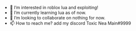- 👀 I’m interested in roblox lua and exploiting!
- 🌱 I’m currently learning lua as of now.
- 💞️ I’m looking to collaborate on nothing for now.
- 📫 How to reach me? add my discord Toxic Nea Main#9999
